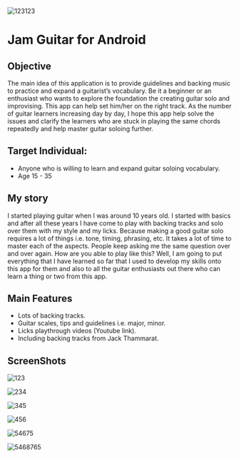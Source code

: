 ![123123](https://user-images.githubusercontent.com/43224388/88148416-2d2a5900-cbc4-11ea-947a-be79fa3d09db.PNG)

# Jam Guitar for Android

## Objective
The main idea of this application is to provide guidelines and backing music to practice and expand a guitarist’s vocabulary. Be it a beginner or an enthusiast who wants to explore the foundation the creating guitar solo and improvising. This app can help set him/her on the right track. 
As the number of guitar learners increasing day by day, I hope this app help solve the issues and clarify the learners who are stuck in playing the same chords repeatedly and help master guitar soloing further.

## Target Individual:
-	Anyone who is willing to learn and expand guitar soloing vocabulary.
-	Age 15 - 35

## My story
I started playing guitar when I was around 10 years old. I started with basics and after all these years I have come to play with backing tracks and solo over them with my style and my licks. Because making a good guitar solo requires a lot of things i.e. tone, timing, phrasing, etc. It takes a lot of time to master each of the aspects. People keep asking me the same question over and over again. How are you able to play like this? Well, I am going to put everything that I have learned so far that I used to develop my skills onto this app for them and also to all the guitar enthusiasts out there who can learn a thing or two from this app.

## Main Features
-	Lots of backing tracks.
-	Guitar scales, tips and guidelines i.e. major, minor.
-	Licks playthrough videos (Youtube link).
-	Including backing tracks from Jack Thammarat.

## ScreenShots
![123](https://user-images.githubusercontent.com/43224388/88254099-b2bc1080-cc79-11ea-9d43-fac5781d5616.PNG)

![234](https://user-images.githubusercontent.com/43224388/88254100-b485d400-cc79-11ea-9c50-338d1734e39d.PNG)

![345](https://user-images.githubusercontent.com/43224388/88254101-b51e6a80-cc79-11ea-9fb9-12e2147c3443.PNG)

![456](https://user-images.githubusercontent.com/43224388/88254103-b64f9780-cc79-11ea-956f-4f2edeb438a1.PNG)

![54675](https://user-images.githubusercontent.com/43224388/88254106-bbace200-cc79-11ea-9cb9-e79ae5e67382.PNG)

![5468765](https://user-images.githubusercontent.com/43224388/88254108-bcde0f00-cc79-11ea-94fa-f75fe0557baf.PNG)

